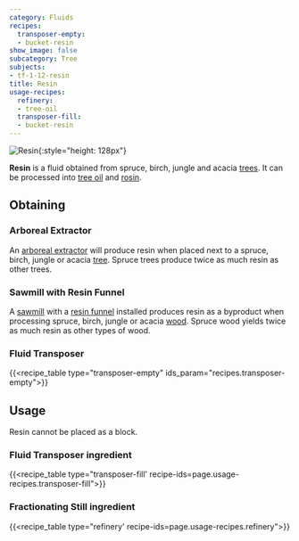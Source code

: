 ```yaml
---
category: Fluids
recipes:
  transposer-empty:
  - bucket-resin
show_image: false
subcategory: Tree
subjects:
- tf-1-12-resin
title: Resin
usage-recipes:
  refinery:
  - tree-oil
  transposer-fill:
  - bucket-resin
---
```


![Resin](/images/docs/1.12/thermal-foundation/resin.gif){:style="height: 128px"}


**Resin** is a fluid obtained from spruce, birch, jungle and acacia
[trees](https://minecraft.gamepedia.com/Tree). It can be processed into [tree
oil](../tree-oil/) and [rosin](../rosin/).


Obtaining
---------

### Arboreal Extractor
An [arboreal extractor](../../thermal-expansion/arboreal-extractor/) will produce resin when
placed next to a spruce, birch, jungle or acacia
[tree](https://minecraft.gamepedia.com/Tree). Spruce trees produce twice as much
resin as other trees.

### Sawmill with Resin Funnel
A [sawmill](../../thermal-expansion/sawmill/) with a [resin funnel](../../thermal-expansion/augment-resin-funnel/)
installed produces resin as a byproduct when processing spruce, birch, jungle or
acacia [wood](https://minecraft.gamepedia.com/Wood). Spruce wood yields twice as
much resin as other types of wood.

### Fluid Transposer
{{<recipe_table type="transposer-empty" ids_param="recipes.transposer-empty">}}


Usage
-----

Resin cannot be placed as a block.

### Fluid Transposer ingredient
{{<recipe_table type="transposer-fill' recipe-ids=page.usage-recipes.transposer-fill">}}

### Fractionating Still ingredient
{{<recipe_table type="refinery' recipe-ids=page.usage-recipes.refinery">}}
